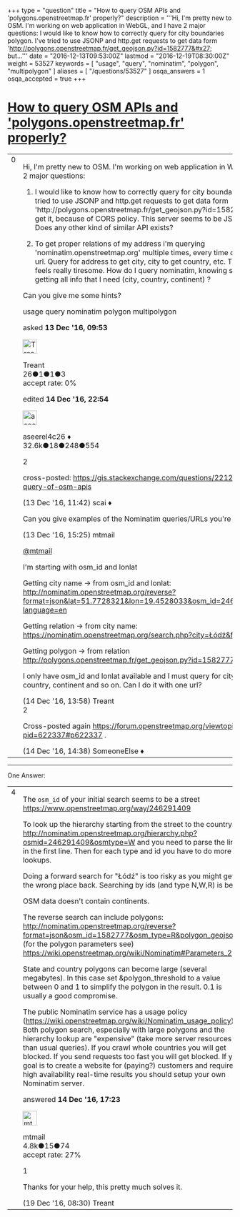 +++
type = "question"
title = "How to query OSM APIs and &#x27;polygons.openstreetmap.fr&#x27; properly?"
description = '''Hi, I&#x27;m pretty new to OSM. I&#x27;m working on web application in WebGL, and I have 2 major questions:   I would like to know how to correctly query for city boundaries polygon. I&#x27;ve tried to use JSONP and http.get requests to get data form &#x27;http://polygons.openstreetmap.fr/get_geojson.py?id=1582777&#x27; but...'''
date = "2016-12-13T09:53:00Z"
lastmod = "2016-12-19T08:30:00Z"
weight = 53527
keywords = [ "usage", "query", "nominatim", "polygon", "multipolygon" ]
aliases = [ "/questions/53527" ]
osqa_answers = 1
osqa_accepted = true
+++

<div class="headNormal">

# [How to query OSM APIs and 'polygons.openstreetmap.fr' properly?](/questions/53527/how-to-query-osm-apis-and-polygonsopenstreetmapfr-properly)

</div>

<div id="main-body">

<div id="askform">

<table id="question-table" style="width:100%;">
<colgroup>
<col style="width: 50%" />
<col style="width: 50%" />
</colgroup>
<tbody>
<tr>
<td style="width: 30px; vertical-align: top"><div class="vote-buttons">
<span id="post-53527-upvote" class="ajax-command post-vote up" rel="nofollow" title="I like this post (click again to cancel)"> </span>
<div id="post-53527-score" class="post-score" title="current number of votes">
0
</div>
<span id="post-53527-downvote" class="ajax-command post-vote down" rel="nofollow" title="I dont like this post (click again to cancel)"> </span> <span id="favorite-mark" class="ajax-command favorite-mark" rel="nofollow" title="mark/unmark this question as favorite (click again to cancel)"> </span>
<div id="favorite-count" class="favorite-count">
&#10;</div>
</div></td>
<td><div id="item-right">
<div class="question-body">
<p>Hi, I'm pretty new to OSM. I'm working on web application in WebGL, and I have 2 major questions:</p>
<ol>
<li><p>I would like to know how to correctly query for city boundaries polygon. I've tried to use JSONP and http.get requests to get data form 'http://polygons.openstreetmap.fr/get_geojson.py?id=1582777' but i cant get it, because of CORS policy. This server seems to be JSONP disabled. Does any other kind of similar API exists?</p></li>
<li><p>To get proper relations of my address i'm querying 'nominatim.openstreetmap.org' multiple times, every time constructing new url. Query for address to get city, city to get country, etc. This works but feels really tiresome. How do I query nominatim, knowing street address and getting all info that I need (city, country, continent) ?</p></li>
</ol>
<p>Can you give me some hints?</p>
</div>
<div id="question-tags" class="tags-container tags">
<span class="post-tag tag-link-usage" rel="tag" title="see questions tagged &#39;usage&#39;">usage</span> <span class="post-tag tag-link-query" rel="tag" title="see questions tagged &#39;query&#39;">query</span> <span class="post-tag tag-link-nominatim" rel="tag" title="see questions tagged &#39;nominatim&#39;">nominatim</span> <span class="post-tag tag-link-polygon" rel="tag" title="see questions tagged &#39;polygon&#39;">polygon</span> <span class="post-tag tag-link-multipolygon" rel="tag" title="see questions tagged &#39;multipolygon&#39;">multipolygon</span>
</div>
<div id="question-controls" class="post-controls">
&#10;</div>
<div class="post-update-info-container">
<div class="post-update-info post-update-info-user">
<p>asked <strong>13 Dec '16, 09:53</strong></p>
<img src="https://secure.gravatar.com/avatar/f417f1f6d3a7f0ab65f2c0e0db5a974f?s=32&amp;d=identicon&amp;r=g" class="gravatar" width="32" height="32" alt="Treant&#39;s gravatar image" />
<p><span>Treant</span><br />
<span class="score" title="26 reputation points">26</span><span title="1 badges"><span class="badge1">●</span><span class="badgecount">1</span></span><span title="1 badges"><span class="silver">●</span><span class="badgecount">1</span></span><span title="3 badges"><span class="bronze">●</span><span class="badgecount">3</span></span><br />
<span class="accept_rate" title="Rate of the user&#39;s accepted answers">accept rate:</span> <span title="Treant has no accepted answers">0%</span></p>
</div>
<div class="post-update-info post-update-info-edited">
<p><span> edited <strong>14 Dec '16, 22:54</strong> </span></p>
<img src="https://secure.gravatar.com/avatar/66f0dc05b44574e3894be07b0b37cf37?s=32&amp;d=identicon&amp;r=g" class="gravatar" width="32" height="32" alt="aseerel4c26&#39;s gravatar image" />
<p><span>aseerel4c26 ♦</span><br />
<span class="score" title="32615 reputation points"><span>32.6k</span></span><span title="18 badges"><span class="badge1">●</span><span class="badgecount">18</span></span><span title="248 badges"><span class="silver">●</span><span class="badgecount">248</span></span><span title="554 badges"><span class="bronze">●</span><span class="badgecount">554</span></span></p>
</div>
</div>
<div id="comments-container-53527" class="comments-container">
<span id="53533"></span>
<div id="comment-53533" class="comment">
<div id="post-53533-score" class="comment-score">
2
</div>
<div class="comment-text">
<p>cross-posted: <a href="https://gis.stackexchange.com/questions/221219/proper-query-of-osm-apis">https://gis.stackexchange.com/questions/221219/proper-query-of-osm-apis</a></p>
</div>
<div id="comment-53533-info" class="comment-info">
<span class="comment-age">(13 Dec '16, 11:42)</span> <span class="comment-user userinfo">scai ♦</span>
</div>
</div>
<span id="53538"></span>
<div id="comment-53538" class="comment">
<div id="post-53538-score" class="comment-score">
&#10;</div>
<div class="comment-text">
<p>Can you give examples of the Nominatim queries/URLs you're currently using?</p>
</div>
<div id="comment-53538-info" class="comment-info">
<span class="comment-age">(13 Dec '16, 15:25)</span> <span class="comment-user userinfo">mtmail</span>
</div>
</div>
<span id="53549"></span>
<div id="comment-53549" class="comment">
<div id="post-53549-score" class="comment-score">
&#10;</div>
<div class="comment-text">
<p><a href="https://help.openstreetmap.org/users/150/mtmail">@mtmail</a></p>
<p>I'm starting with osm_id and lonlat</p>
<p>Getting city name -&gt; from osm_id and lonlat: <a href="http://nominatim.openstreetmap.org/reverse?format=json&amp;lat=51.7728321&amp;lon=19.4528033&amp;osm_id=246291409&amp;accept-language=en">http://nominatim.openstreetmap.org/reverse?format=json&amp;lat=51.7728321&amp;lon=19.4528033&amp;osm_id=246291409&amp;accept-language=en</a></p>
<p>Getting relation -&gt; from city name: <a href="https://nominatim.openstreetmap.org/search.php?city=Łódź&amp;format=json">https://nominatim.openstreetmap.org/search.php?city=Łódź&amp;format=json</a></p>
<p>Getting polygon -&gt; from relation <a href="http://polygons.openstreetmap.fr/get_geojson.py?id=1582777">http://polygons.openstreetmap.fr/get_geojson.py?id=1582777</a></p>
<p>I only have osm_id and lonlat available and I must query for city, relation, country, continent and so on. Can I do it with one url?</p>
</div>
<div id="comment-53549-info" class="comment-info">
<span class="comment-age">(14 Dec '16, 13:58)</span> <span class="comment-user userinfo">Treant</span>
</div>
</div>
<span id="53550"></span>
<div id="comment-53550" class="comment">
<div id="post-53550-score" class="comment-score">
2
</div>
<div class="comment-text">
<p>Cross-posted again <a href="https://forum.openstreetmap.org/viewtopic.php?pid=622337#p622337">https://forum.openstreetmap.org/viewtopic.php?pid=622337#p622337</a> .</p>
</div>
<div id="comment-53550-info" class="comment-info">
<span class="comment-age">(14 Dec '16, 14:38)</span> <span class="comment-user userinfo">SomeoneElse ♦</span>
</div>
</div>
</div>
<div id="comment-tools-53527" class="comment-tools">
&#10;</div>
<div class="clear">
&#10;</div>
<div id="comment-53527-form-container" class="comment-form-container">
&#10;</div>
<div class="clear">
&#10;</div>
</div></td>
</tr>
</tbody>
</table>

------------------------------------------------------------------------

<div class="tabBar">

<span id="sort-top"></span>

<div class="headQuestions">

One Answer:

</div>

</div>

<span id="53552"></span>

<div id="answer-container-53552" class="answer accepted-answer">

<table style="width:100%;">
<colgroup>
<col style="width: 50%" />
<col style="width: 50%" />
</colgroup>
<tbody>
<tr>
<td style="width: 30px; vertical-align: top"><div class="vote-buttons">
<span id="post-53552-upvote" class="ajax-command post-vote up" rel="nofollow" title="I like this post (click again to cancel)"> </span>
<div id="post-53552-score" class="post-score" title="current number of votes">
4
</div>
<span id="post-53552-downvote" class="ajax-command post-vote down" rel="nofollow" title="I dont like this post (click again to cancel)"> </span> <span class="accept-answer on" rel="nofollow" title="Treant has selected this answer as the correct answer"> </span>
</div></td>
<td><div class="item-right">
<div class="answer-body">
<p>The <code>osm_id</code> of your initial search seems to be a street <a href="https://www.openstreetmap.org/way/246291409">https://www.openstreetmap.org/way/246291409</a></p>
<p>To look up the hierarchy starting from the street to the country try <a href="http://nominatim.openstreetmap.org/hierarchy.php?osmid=246291409&amp;osmtype=W">http://nominatim.openstreetmap.org/hierarchy.php?osmid=246291409&amp;osmtype=W</a> and you need to parse the links in the first line. Then for each type and id you have to do more lookups.</p>
<p>Doing a forward search for "Łódź" is too risky as you might get the wrong place back. Searching by ids (and type N,W,R) is better.</p>
<p>OSM data doesn't contain continents.</p>
<p>The reverse search can include polygons: <a href="http://nominatim.openstreetmap.org/reverse?format=json&amp;osm_id=1582777&amp;osm_type=R&amp;polygon_geojson=1">http://nominatim.openstreetmap.org/reverse?format=json&amp;osm_id=1582777&amp;osm_type=R&amp;polygon_geojson=1</a> (for the polygon parameters see) <a href="https://wiki.openstreetmap.org/wiki/Nominatim#Parameters_2">https://wiki.openstreetmap.org/wiki/Nominatim#Parameters_2</a></p>
<p>State and country polygons can become large (several megabytes). In this case set &amp;polygon_threshold to a value between 0 and 1 to simplify the polygon in the result. 0.1 is usually a good compromise.</p>
<p>The public Nominatim service has a usage policy (<a href="https://wiki.openstreetmap.org/wiki/Nominatim_usage_policy).">https://wiki.openstreetmap.org/wiki/Nominatim_usage_policy).</a> Both polygon search, especially with large polygons and the hierarchy lookup are "expensive" (take more server resources than usual queries). If you crawl whole countries you will get blocked. If you send requests too fast you will get blocked. If your goal is to create a website for (paying?) customers and require high availability real-time results you should setup your own Nominatim server.</p>
</div>
<div class="answer-controls post-controls">
&#10;</div>
<div class="post-update-info-container">
<div class="post-update-info post-update-info-user">
<p>answered <strong>14 Dec '16, 17:23</strong></p>
<img src="https://secure.gravatar.com/avatar/96aad1e1801b7ea36fba50687924c935?s=32&amp;d=identicon&amp;r=g" class="gravatar" width="32" height="32" alt="mtmail&#39;s gravatar image" />
<p><span>mtmail</span><br />
<span class="score" title="4757 reputation points"><span>4.8k</span></span><span title="15 badges"><span class="silver">●</span><span class="badgecount">15</span></span><span title="74 badges"><span class="bronze">●</span><span class="badgecount">74</span></span><br />
<span class="accept_rate" title="Rate of the user&#39;s accepted answers">accept rate:</span> <span title="mtmail has 50 accepted answers">27%</span></p>
</div>
</div>
<div id="comments-container-53552" class="comments-container">
<span id="53606"></span>
<div id="comment-53606" class="comment">
<div id="post-53606-score" class="comment-score">
1
</div>
<div class="comment-text">
<p>Thanks for your help, this pretty much solves it.</p>
</div>
<div id="comment-53606-info" class="comment-info">
<span class="comment-age">(19 Dec '16, 08:30)</span> <span class="comment-user userinfo">Treant</span>
</div>
</div>
</div>
<div id="comment-tools-53552" class="comment-tools">
&#10;</div>
<div class="clear">
&#10;</div>
<div id="comment-53552-form-container" class="comment-form-container">
&#10;</div>
<div class="clear">
&#10;</div>
</div></td>
</tr>
</tbody>
</table>

</div>

<div class="paginator-container-left">

</div>

</div>

</div>

